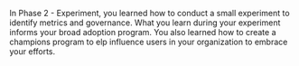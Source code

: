 In Phase 2 - Experiment, you learned how to conduct a small experiment to identify metrics and governance. What you learn during your experiment informs your broad adoption program. You also learned how to create a champions program to elp influence users in your organization to embrace your efforts.
